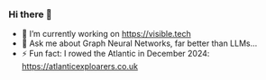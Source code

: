 ### Hi there 👋

- 🔭 I’m currently working on https://visible.tech
- 💬 Ask me about Graph Neural Networks, far better than LLMs...
- ⚡ Fun fact: I rowed the Atlantic in December 2024: https://atlanticexploarers.co.uk
